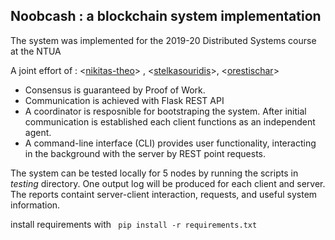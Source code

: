 ## Noobcash : a blockchain system implementation 
 
The system was implemented for the  2019-20 Distributed Systems course at the NTUA

A joint effort of :    <[nikitas-theo](https://github.com/nikitas-theo)\> , <[stelkasouridis](https://github.com/stelkasouridis)\>, <[orestischar](https://github.com/orestischar)\> 

* Consensus is guaranteed by Proof of Work. 
* Communication is achieved  with Flask REST API
* A coordinator is resposnible for bootstraping the system. After initial communication is established each client functions as an independent agent.
* A command-line interface (CLI) provides user functionality, interacting in the background with the server by REST point requests. 
   
The system can be tested locally for 5 nodes by running the scripts in *testing* directory. One output log will be produced for each client and server. The reports containt server-client interaction, requests, and useful system information.
 
install requirements with ` pip install -r requirements.txt` 

